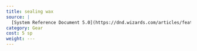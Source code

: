 ```yaml
---
title: sealing wax
source: |
  [System Reference Document 5.0](https://dnd.wizards.com/articles/features/systems-reference-document-srd)
category: Gear
cost: 5 sp
weight: ---
---
```

